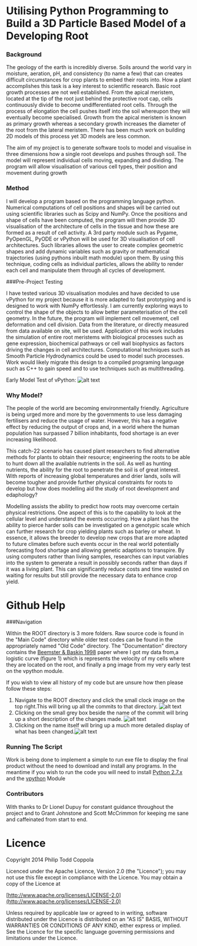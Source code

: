 Utilising Python Programming to Build a 3D Particle Based Model of a Developing Root
======

### Background

The geology of the earth is incredibly diverse. Soils around the world vary in moisture, aeration, pH, and consistency (to name a few) that can creates difficult circumstances for crop plants to embed their roots into. How a plant accomplishes this task is a key interest to scientific research. 
Basic root growth processes are not well established. From the apical meristem, located at the tip of the root just behind the protective root cap, cells continuously divide to become undifferentiated root cells. Through the process of elongation the cell pushes itself into the soil whereupon they will eventually become specialised. Growth from the apical meristem is known as primary growth whereas a secondary growth increases the diameter of the root from the lateral meristem. There has been much work on building 2D models of this process yet 3D models are less common. 

The aim of my project is to generate software tools to model and visualise in three dimensions how a single root develops and pushes through soil. The model will represent individual cells moving, expanding and dividing. The program will allow visualisation of various cell types, their position and movement during growth

### Method

I will develop a program based on the programming language python. Numerical computations of cell positions and shapes will be carried out using scientific libraries such as Scipy and NumPy. Once the positions and shape of cells have been computed, the program will then provide 3D visualisation of the architecture of cells in the tissue and how these are formed as a result of cell activity.  A 3rd party module such as Pygame, PyOpenGL, PyODE or vPython will be used for 3D visualisation of cell architectures. Such libraries allows the user to create complex geometric shapes and add dynamic variables such as gravity or mathematical trajectories (using pythons inbuilt math module) upon them. By using this technique, coding cells as individual particles, allows the ability to render each cell and manipulate them through all cycles of development. 

###Pre-Project Testing 

I have tested various 3D visualisation modules and have decided to use vPython for my project because it is more adapted to fast prototyping and is designed to work with NumPy effortlessly. I am currently exploring ways to control the shape of the objects to allow better parameterisation of the cell geometry. In the future, the program will implement cell movement, cell deformation and cell division. Data from the literature, or directly measured from data available on site, will be used. Application of this work includes the simulation of entire root meristems with biological processes such as gene expression, biochemical pathways or cell wall biophysics as factors driving the changes in cell architectures. Computational techniques such as Smooth Particle Hydrodynamics could be used to model such processes. Work would likely migrate this design to a compiled programing language such as C++ to gain speed and to use techniques such as multithreading. 

Early Model Test of vPython: 
![alt text](http://i.imgur.com/Fddxb7i.png?1 "Early Model Test")

### Why Model?

The people of the world are becoming environmentally friendly. Agriculture is being urged more and more by the governments to use less damaging fertilisers and reduce the usage of water. However, this has a negative effect by reducing the output of crops and, in a world where the human population has surpassed 7 billion inhabitants, food shortage is an ever increasing likelihood. 

This catch-22 scenario has caused plant researchers to find alternative methods for plants to obtain their resource; engineering the roots to be able to hunt down all the available nutrients in the soil.
As well as hunting nutrients, the ability for the root to penetrate the soil is of great interest. With reports of increasing global temperatures and drier lands, soils will become tougher and provide further physical constraints for roots to develop but how does modelling aid the study of root development and edaphology?

Modelling assists the ability to predict how roots may overcome certain physical restrictions. One aspect of this is to the capability to look at the cellular level and understand the events occurring. How a plant has the ability to pierce harder soils can be investigated on a genotypic scale which can further research for crop yielding plants such as barley or wheat.
In essence, it allows the breeder to develop new crops that are more adapted to future climates before such events occur in the real world potentially forecasting food shortage and allowing genetic adaptions to transpire.
By using computers rather than living samples, researches can input variables into the system to generate a result in possibly seconds rather than days if it was a living plant. This can significantly reduce costs and time wasted on waiting for results but still provide the necessary data to enhance crop yield.  

Github Help
====

###Navigation

Within the ROOT directory is 3 more folders. Raw source code is found in the "Main Code" directory while older test codes can be found in the appropriately named "Old Code" directory. The "Documentation" directory contains the [Beemster & Baskin 1998](http://www.plantphysiol.org/content/116/4/1515 "Beemster et al Paper") paper where I got my data from,a logistic curve (figure 1) which is represents the velocity of my cells where they are located on the root, and finally a png image from my very early test on the vpython module.

If you wish to view all history of my code but are unsure how then please follow these steps:

1. Navigate to the ROOT directory and click the small clock image on the top right.This will bring up all the commits to that directory. ![alt text][img1]
2. Clicking on the small grey box beside the name of the commit will bring up a short description of the changes made. ![alt text][img2]
3. Clicking on the name itself will bring up a much more detailed display of what has been changed.![alt text][img3]

[img1]:http://i.imgur.com/Hnf3a3M.png
[img2]:http://i.imgur.com/aTX4XI8.png
[img3]:http://i.imgur.com/3bvTaLD.png

### Running The Script

Work is being done to implement a simple to run exe file to display the final product without the need to download and install any programs. In the meantime if you wish to run the code you will need to install [Python 2.7.x](https://www.python.org/downloads/ "Downloads Page") and the [vpython](http://vpython.org/contents/download_windows.html "vPython Download for Windows") Module

### Contributors

With thanks to Dr Lionel Dupuy for constant guidance throughout the project and to Grant Johnstone and Scott McCrimmon for keeping me sane and caffeinated from start to end. 


Licence
=======

Copyright 2014 Philip Todd Coppola

Licenced under the Apache Licence, Version 2.0 (the "Licence");
you may not use this file except in compliance with the Licence.
You may obtain a copy of the Licence at

[http://www.apache.org/licenses/LICENSE-2.0](http://www.apache.org/licenses/LICENSE-2.0)

Unless required by applicable law or agreed to in writing, software
distributed under the Licence is distributed on an "AS IS" BASIS,
WITHOUT WARRANTIES OR CONDITIONS OF ANY KIND, either express or implied.
See the Licence for the specific language governing permissions and
limitations under the Licence.
